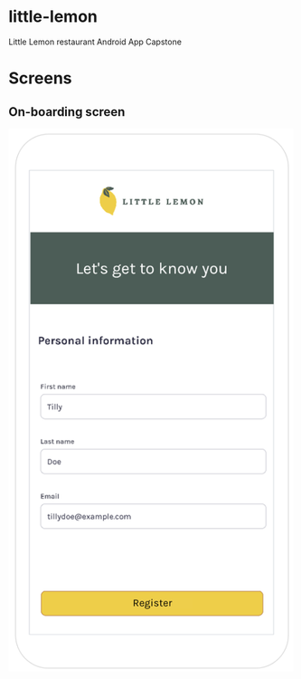 # little-lemon
Little Lemon restaurant Android App Capstone

# Screens

## On-boarding screen

![title](Images/onboarding.png)
 
